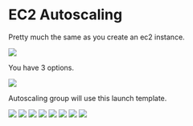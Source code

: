 # EC2 Autoscaling

Pretty much the same as you create an ec2 instance.

<img src="image1.png" />

You have 3 options.

<img src="image2.png" />

Autoscaling group will use this launch template.

<img src="image3.png" />
<img src="image4.png" />
<img src="image5.png" />
<img src="image6.png" />
<img src="image7.png" />
<img src="image8.png" />
<img src="image9.png" />
<img src="image10.png" />
